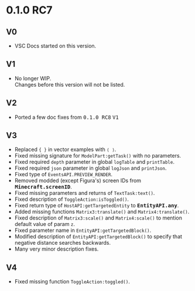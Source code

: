 # 0.1.0 RC7 #

V0
--------------------------------------------------
* VSC Docs started on this version.


V1
--------------------------------------------------
* No longer WIP.  
  Changes before this version will not be listed.


V2
--------------------------------------------------
* Ported a few doc fixes from <kbd>0.1.0 RC8</kbd> <kbd>V1</kbd>


V3
--------------------------------------------------
* Replaced `{ }` in vector examples with `⟨ ⟩`.
* Fixed missing signature for `ModelPart:getTask()` with no parameters.
* Fixed required `depth` parameter in global `logTable` and `printTable`.
* Fixed required `json` parameter in global `logJson` and `printJson`.
* Fixed type of `EventsAPI.PREVIEW_RENDER`.
* Removed modded (except Figura's) screen IDs from <kbd>**Minecraft.screenID**</kbd>.
* Fixed missing parameters and returns of `TextTask:text()`.
* Fixed description of `ToggleAction:isToggled()`.
* Fixed return type of `HostAPI:getTargetedEntity` to <kbd>**EntityAPI.any**</kbd>.
* Added missing functions `Matrix3:translate()` and `Matrix4:translate()`.
* Fixed description of `Matrix3:scale()` and `Matrix4:scale()` to mention default value of param
  `z`.
* Fixed parameter name in `EntityAPI:getTargetedBlock()`.
* Modified description of `EntityAPI:getTargetedBlock()` to specify that negative distance searches
  backwards.
* Many very minor description fixes.

V4
--------------------------------------------------
* Fixed missing function `ToggleAction:toggled()`.
